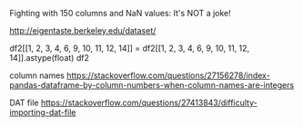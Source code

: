 Fighting with 150 columns and NaN values: It's NOT a joke!

http://eigentaste.berkeley.edu/dataset/

df2[[1, 2, 3, 4, 6, 9, 10, 11, 12, 14]] = df2[[1, 2, 3, 4, 6, 9, 10, 11, 12, 14]].astype(float)
df2


column names
https://stackoverflow.com/questions/27156278/index-pandas-dataframe-by-column-numbers-when-column-names-are-integers

DAT file
https://stackoverflow.com/questions/27413843/difficulty-importing-dat-file